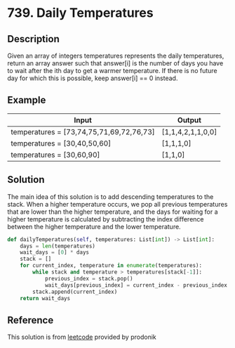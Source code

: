 # 739. Daily Temperatures

## Description

Given an array of integers temperatures represents the daily temperatures, return an array answer such that answer[i] is the number of days you have to wait after the ith day to get a warmer temperature. If there is no future day for which this is possible, keep answer[i] == 0 instead.

## Example

|Input|Output|
|-|-|
|temperatures = [73,74,75,71,69,72,76,73]|[1,1,4,2,1,1,0,0]|
|temperatures = [30,40,50,60]|[1,1,1,0]|
|temperatures = [30,60,90]|[1,1,0]|

## Solution

The main idea of this solution is to add descending temperatures to the stack. When a higher temperature occurs, we pop all previous temperatures that are lower than the higher temperature, and the days for waiting for a higher temperature is calculated by subtracting the index difference between the higher temperature and the lower temperature.

```python
def dailyTemperatures(self, temperatures: List[int]) -> List[int]:
    days = len(temperatures)
    wait_days = [0] * days
    stack = []
    for current_index, temperature in enumerate(temperatures):
        while stack and temperature > temperatures[stack[-1]]:
            previous_index = stack.pop()
            wait_days[previous_index] = current_index - previous_index
        stack.append(current_index)
    return wait_days

```

## Reference

This solution is from [leetcode](https://leetcode.com/problems/daily-temperatures/solutions/4651723/easy-stack-friendly-explained/?envType=daily-question&envId=2024-01-31) provided by prodonik

